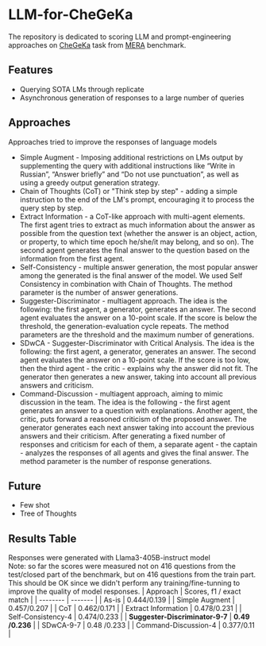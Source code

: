 # LLM-for-CheGeKa
The repository is dedicated to scoring LLM and prompt-engineering approaches on [CheGeKa](https://mera.a-ai.ru/ru/tasks/8) task from [MERA](https://mera.a-ai.ru/ru) benchmark.

## Features
* Querying SOTA LMs through replicate
* Asynchronous generation of responses to a large number of queries

## Approaches
Approaches tried to improve the responses of language models
* Simple Augment - Imposing additional restrictions on LMs output by supplementing the query with additional instructions like “Write in Russian”, “Answer briefly” and “Do not use punctuation”, as well as using a greedy output generation strategy.
* Chain of Thoughts (CoT) or "Think step by step" - adding a simple instruction to the end of the LM's prompt, encouraging it to process the query step by step.
* Extract Information - a CoT-like approach with multi-agent elements. The first agent tries to extract as much information about the answer as possible from the question text (whether the answer is an object, action, or property, to which time epoch he/she/it may belong, and so on). The second agent generates the final answer to the question based on the information from the first agent.
* Self-Consistency - multiple answer generation, the most popular answer among the generated is the final answer of the model.
We used Self Consistency in combination with Chain of Thoughts. The method parameter is the number of answer generations.
* Suggester-Discriminator - multiagent approach. The idea is the following: the first agent, a generator, generates an answer. The second agent evaluates the answer on a 10-point scale. If the score is below the threshold, the generation-evaluation cycle repeats. The method parameters are the threshold and the maximum number of generations. 
* SDwCA - Suggester-Discriminator with Critical Analysis. The idea is the following: the first agent, a generator, generates an answer. The second agent evaluates the answer on a 10-point scale. If the score is too low, then the third agent - the critic - explains why the answer did not fit. The generator then generates a new answer, taking into account all previous answers and criticism.
* Command-Discussion - multiagent approach, aiming to mimic discussion in the team. The idea is the following - the first agent generates an answer to a question with explanations. Another agent, the critic, puts forward a reasoned criticism of the proposed answer. The generator generates each next answer taking into account the previous answers and their criticism. After generating a fixed number of responses and criticism for each of them, a separate agent - the captain - analyzes the responses of all agents and gives the final answer. The method parameter is the number of response generations.

## Future
* Few shot
* Tree of Thoughts

## Results Table
Responses were generated with Llama3-405B-instruct model  
Note: so far the scores were measured not on 416 questions from the test/closed part of the benchmark, but on 416 questions from the train part. This should be OK since we didn't perform any training/fine-tunning to improve the quality of model responses.
| Approach    | Scores, f1 / exact match |
| -------- | ------- |
| As-is  | 0.444/0.139 |
| Simple Augment | 0.457/0.207 |
| CoT | 0.462/0.171 |
| Extract Information | 0.478/0.231 |
| Self-Consistency-4 | 0.474/0.233 |
| **Suggester-Discriminator-9-7** | **0.49 /0.236** |
| SDwCA-9-7 | 0.48 /0.233 |
| Command-Discussion-4 | 0.377/0.11 |

